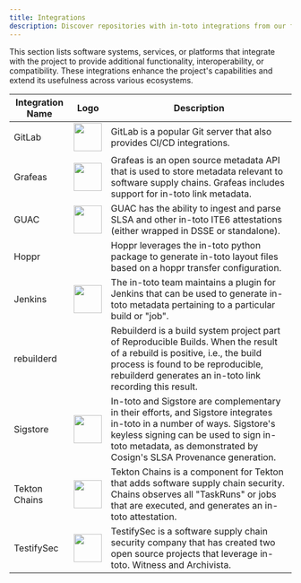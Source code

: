 ```yaml
---
title: Integrations
description: Discover repositories with in-toto integrations from our friends.
---
```


This section lists software systems, services, or platforms that integrate with the project to provide additional functionality, interoperability, or compatibility. These integrations enhance the project's capabilities and extend its usefulness across various ecosystems.

| Integration Name | Logo | Description |
|------------------|------|-------------|
| GitLab           | <img src="/images/img/Integrations_logo/Gitlab_logo.png" width="50" height="50">| GitLab is a popular Git server that also provides CI/CD integrations. |
| Grafeas          |<img src="/images/img/Integrations_logo/Grafeas_logo.png" width="50" height="50">| Grafeas is an open source metadata API that is used to store metadata relevant to software supply chains. Grafeas includes support for in-toto link metadata. |
| GUAC             |<img src="/images/img/Integrations_logo/Guac_logo.png" width="50" height="50">| GUAC has the ability to ingest and parse SLSA and other in-toto ITE6 attestations (either wrapped in DSSE or standalone). |
| Hoppr            || Hoppr leverages the in-toto python package to generate in-toto layout files based on a hoppr transfer configuration. |
| Jenkins          |<img src="/images/img/Integrations_logo/Jenkins_logo.png" width="50" height="50">| The in-toto team maintains a plugin for Jenkins that can be used to generate in-toto metadata pertaining to a particular build or "job". |
| rebuilderd       || Rebuilderd is a build system project part of Reproducible Builds. When the result of a rebuild is positive, i.e., the build process is found to be reproducible, rebuilderd generates an in-toto link recording this result. |
| Sigstore         |<img src="/images/img/Integrations_logo/Sistore_logo.png" width="50" height="50">| In-toto and Sigstore are complementary in their efforts, and Sigstore integrates in-toto in a number of ways. Sigstore's keyless signing can be used to sign in-toto metadata, as demonstrated by Cosign's SLSA Provenance generation. |
| Tekton Chains    | <img src="/images/img/Integrations_logo/Tekton_logo.png" width="50" height="50">| Tekton Chains is a component for Tekton that adds software supply chain security. Chains observes all "TaskRuns" or jobs that are executed, and generates an in-toto attestation. |
| TestifySec       |<img src="/images/img/Integrations_logo/Testifysec_logo.svg" width="50" height="50">| TestifySec is a software supply chain security company that has created two open source projects that leverage in-toto. Witness and Archivista. |